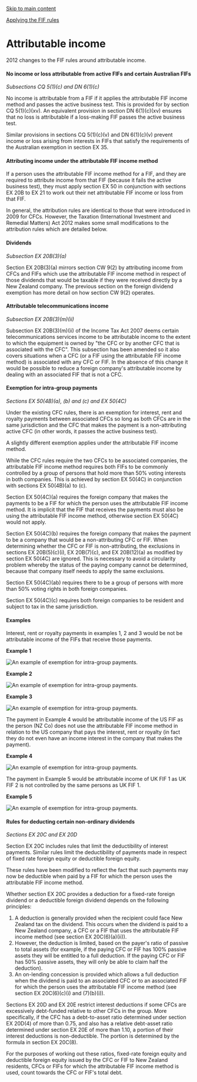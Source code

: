 [Skip to main content](#main-content-tt)

[Applying the FIF rules](/new-legislation/act-articles/taxation-international-investment-and-remedial-matters-act-2012/applying-the-fif-rules "Applying the FIF rules")

Attributable income
===================

2012 changes to the FIF rules around attributable income.

#### No income or loss attributable from active FIFs and certain Australian FIFs

_Subsections CQ 5(1)(c) and DN 6(1)(c)_ 

No income is attributable from a FIF if it applies the attributable FIF income method and passes the active business test. This is provided for by section CQ 5(1)(c)(xv). An equivalent provision in section DN 6(1)(c)(xv) ensures that no loss is attributable if a loss-making FIF passes the active business test.

Similar provisions in sections CQ 5(1)(c)(v) and DN 6(1)(c)(v) prevent income or loss arising from interests in FIFs that satisfy the requirements of the Australian exemption in section EX 35.

#### Attributing income under the attributable FIF income method

If a person uses the attributable FIF income method for a FIF, and they are required to attribute income from that FIF (because it fails the active business test), they must apply section EX 50 in conjunction with sections EX 20B to EX 21 to work out their net attributable FIF income or loss from that FIF.

In general, the attribution rules are identical to those that were introduced in 2009 for CFCs. However, the Taxation (International Investment and Remedial Matters) Act 2012 makes some small modifications to the attribution rules which are detailed below.  

#### Dividends

_Subsection EX 20B(3)(a)_

Section EX 20B(3)(a) mirrors section CW 9(2) by attributing income from CFCs and FIFs which use the attributable FIF income method in respect of those dividends that would be taxable if they were received directly by a New Zealand company. The previous section on the foreign dividend exemption has more detail on how section CW 9(2) operates.

#### Attributable telecommunications income

_Subsection EX 20B(3)(m)(ii)_

Subsection EX 20B(3)(m)(ii) of the Income Tax Act 2007 deems certain telecommunications services income to be attributable income to the extent to which the equipment is owned by "the CFC or by another CFC that is associated with the CFC". This subsection has been amended so it also covers situations when a CFC (or a FIF using the attributable FIF income method) is associated with any CFC or FIF. In the absence of this change it would be possible to reduce a foreign company's attributable income by dealing with an associated FIF that is not a CFC.

#### Exemption for intra-group payments

_Sections EX 50(4B)(a), (b) and (c) and EX 50(4C)_

Under the existing CFC rules, there is an exemption for interest, rent and royalty payments between associated CFCs so long as both CFCs are in the same jurisdiction and the CFC that makes the payment is a non-attributing active CFC (in other words, it passes the active business test).

A slightly different exemption applies under the attributable FIF income method.

While the CFC rules require the two CFCs to be associated companies, the attributable FIF income method requires both FIFs to be commonly controlled by a group of persons that hold more than 50% voting interests in both companies. This is achieved by section EX 50(4C) in conjunction with sections EX 50(4B)(a) to (c).

Section EX 50(4C)(a) requires the foreign company that makes the payments to be a FIF for which the person uses the attributable FIF income method. It is implicit that the FIF that receives the payments must also be using the attributable FIF income method, otherwise section EX 50(4C) would not apply.

Section EX 50(4C)(b) requires the foreign company that makes the payment to be a company that would be a non-attributing CFC or FIF. When determining whether the CFC or FIF is non-attributing, the exclusions in sections EX 20B(5)(c)(i), EX 20B(7)(c), and EX 20B(12)(a) as modified by section EX 50(4C) are ignored. This is necessary to avoid a circularity problem whereby the status of the paying company cannot be determined, because that company itself needs to apply the same exclusions.

Section EX 50(4C)(ab) requires there to be a group of persons with more than 50% voting rights in both foreign companies.

Section EX 50(4C)(c) requires both foreign companies to be resident and subject to tax in the same jurisdiction.

#### Examples

Interest, rent or royalty payments in examples 1, 2 and 3 would be not be attributable income of the FIFs that receive those payments.

**Example 1**

![An example of exemption for intra-group payments.](/-/media/project/ir/tt/resources/c/5/c5206a004c0a42de84d8adc74b7f9625/page-31-ex1.jpg?sc_lang=en&modified=20200316214410&hash=635C0309C7D2C0E9BB0BD481F394387E)

**Example 2**

![An example of exemption for intra-group payments.](/-/media/project/ir/tt/resources/5/3/537834004c0a450984dfadc74b7f9625/page-31-ex2.jpg?sc_lang=en&modified=20200316214409&hash=53079F2356B3A1BFD047EEE97794BFB9)

**Example 3**

![An example of exemption for intra-group payments.](/-/media/project/ir/tt/resources/e/7/e7e7a2804c0a45ac84e6adc74b7f9625/page-31-ex3.jpg?sc_lang=en&modified=20200316214408&hash=BFEF10F974FBBBE269E26CEDC96FF3DB)

The payment in Example 4 would be attributable income of the US FIF as the person (NZ Co) does not use the attributable FIF income method in relation to the US company that pays the interest, rent or royalty (in fact they do not even have an income interest in the company that makes the payment).

**Example 4**

![An example of exemption for intra-group payments.](/-/media/project/ir/tt/resources/9/a/9a2e71004c0a466484edadc74b7f9625/page-32-ex4.jpg?sc_lang=en&modified=20200316214409&hash=728A6291A8CF3AD0A72C4B92A833A638)

The payment in Example 5 would be attributable income of UK FIF 1 as UK FIF 2 is not controlled by the same persons as UK FIF 1.

**Example 5**

![An example of exemption for intra-group payments.](/-/media/project/ir/tt/resources/b/7/b7465c804c0a46c384f4adc74b7f9625/page-32-ex5.jpg?sc_lang=en&modified=20200316214411&hash=8C8237024C7F2717F72586E338402C14)

#### Rules for deducting certain non-ordinary dividends

_Sections EX 20C and EX 20D_

Section EX 20C includes rules that limit the deductibility of interest payments. Similar rules limit the deductibility of payments made in respect of fixed rate foreign equity or deductible foreign equity.

These rules have been modified to reflect the fact that such payments may now be deductible when paid by a FIF for which the person uses the attributable FIF income method.

Whether section EX 20C provides a deduction for a fixed-rate foreign dividend or a deductible foreign dividend depends on the following principles:

1.  A deduction is generally provided when the recipient could face New Zealand tax on the dividend. This occurs when the dividend is paid to a New Zealand company, a CFC or a FIF that uses the attributable FIF income method (see section EX 20C(6)(a)(ii)).
2.  However, the deduction is limited, based on the payer's ratio of passive to total assets (for example, if the paying CFC or FIF has 100% passive assets they will be entitled to a full deduction. If the paying CFC or FIF has 50% passive assets, they will only be able to claim half the deduction).
3.  An on-lending concession is provided which allows a full deduction when the dividend is paid to an associated CFC or to an associated FIF for which the person uses the attributable FIF income method (see section EX 20C(6)(c)(i) and (7)(b)(i)).

Sections EX 20D and EX 20E restrict interest deductions if some CFCs are excessively debt-funded relative to other CFCs in the group. More specifically, if the CFC has a debt-to-asset ratio determined under section EX 20D(4) of more than 0.75, and also has a relative debt-asset ratio determined under section EX 20E of more than 1.10, a portion of their interest deductions is non-deductible. The portion is determined by the formula in section EX 20C(8).

For the purposes of working out these ratios, fixed-rate foreign equity and deductible foreign equity issued by the CFC or FIF to New Zealand residents, CFCs or FIFs for which the attributable FIF income method is used, count towards the CFC or FIF's total debt.